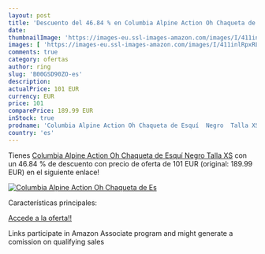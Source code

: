 ```yaml
---
layout: post
title: 'Descuento del 46.84 % en Columbia Alpine Action Oh Chaqueta de Es'
date: 
thumbnailImage: 'https://images-eu.ssl-images-amazon.com/images/I/411inlRpxRL._SL200_.jpg'
images: [ 'https://images-eu.ssl-images-amazon.com/images/I/411inlRpxRL._SL200_.jpg' ]
comments: true
category: ofertas
author: ring
slug: 'B00GSD90ZO-es'
description:
actualPrice: 101 EUR
currency: EUR
price: 101
comparePrice: 189.99 EUR
inStock: true
prodname: 'Columbia Alpine Action Oh Chaqueta de Esquí  Negro  Talla XS'
country: 'es'
---
```


Tienes [Columbia Alpine Action Oh Chaqueta de Esquí  Negro  Talla XS](https://www.amazon.es/dp/B00GSD90ZO/?tag=tolees-21) con un 46.84 % de descuento con precio de oferta de 101 EUR (original: 189.99 EUR) en el siguiente enlace!

[![Columbia Alpine Action Oh Chaqueta de Es](https://images-eu.ssl-images-amazon.com/images/I/411inlRpxRL._SL200_.jpg)](https://www.amazon.es/dp/B00GSD90ZO/?tag=tolees-21)

Características principales:


[Accede a la oferta!!](https://www.amazon.es/dp/B00GSD90ZO/?tag=tolees-21)

Links participate in Amazon Associate program and might generate a comission on qualifying sales



